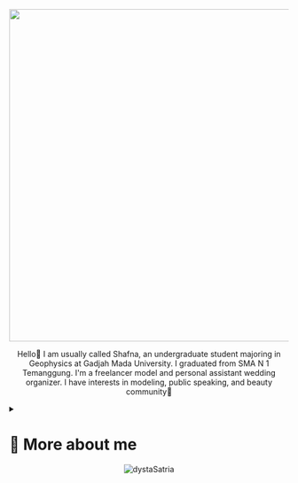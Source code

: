 <div align="center" width="500">
<img src="https://im.ezgif.com/tmp/ezgif-1-9eb87741ac.gif" width="600">
</div>
<p align="center">
Hello🐝 I am usually called Shafna, an undergraduate student majoring in Geophysics at Gadjah Mada University. I graduated from SMA N 1 Temanggung. I'm a freelancer model and personal assistant wedding organizer. I have interests in modeling, public speaking, and beauty community💅
</p>

<details> 
  <summary> <h1 font size="2"> 🦋 More about me</summary>  
  - 💼 I'm a hardworker <br>
  - 🏅 All my experience are available at (www.linkedin.com/in/shafna-puspita-prastya) <br>
  - 💌 You may contact me through (shafnapuspitaprastya@mail.ugm.ac.id) <br>
</details>

<div align=center> <img src="https://komarev.com/ghpvc/?username=shafnapp&style=flat-square&color=000000" alt="dystaSatria" ></div>
